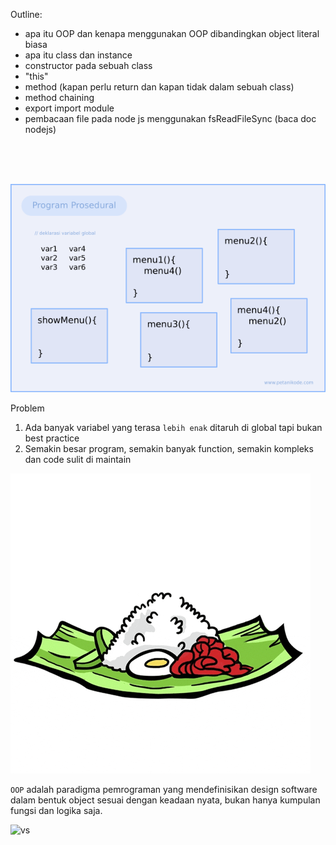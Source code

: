 Outline:
- apa itu OOP dan kenapa menggunakan OOP dibandingkan object literal biasa
- apa itu class dan instance
- constructor pada sebuah class
- "this"
- method (kapan perlu return dan kapan tidak dalam sebuah class)
- method chaining
- export import module
- pembacaan file pada node js menggunakan fsReadFileSync (baca doc nodejs)

<br><br><br>

![paradigma prosedural](../asset/prosedural.png)

Problem
1. Ada banyak variabel yang terasa `lebih enak` ditaruh di global tapi bukan best practice
2. Semakin besar program, semakin banyak function, semakin kompleks dan code sulit di maintain

![paradigma baru yaitu membungkus dengan object](../asset/wrap.gif)

`OOP` adalah paradigma pemrograman yang mendefinisikan design software dalam bentuk object  sesuai dengan keadaan nyata, bukan hanya kumpulan fungsi dan logika saja.

![vs](./vs.png)









